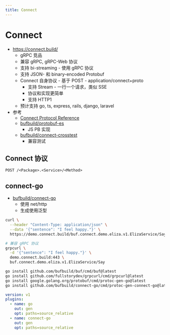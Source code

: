 ```yaml
---
title: Connect
---
```


# Connect

- https://connect.build/
  - gRPC 竞品
  - 兼容 gRPC, gRPC-Web 协议
  - 支持 bi-streaming - 使用 gRPC 协议
  - 支持 JSON- 和 binary-encoded Protobuf
  - Connect 自身协议 - 基于 POST - application/connect+proto
    - 支持 Stream - 一行一个请求，类似 SSE
    - 协议和实现更简单
    - 支持 HTTP1
  - 预计支持 go, ts, express, rails, django, laravel
- 参考
  - [Connect Protocol Reference](https://connect.build/docs/protocol/)
  - [bufbuild/protobuf-es](https://github.com/bufbuild/protobuf-es)
    - JS PB 实现
  - [bufbuild/connect-crosstest](https://github.com/bufbuild/connect-crosstest)
    - 兼容测试

## Connect 协议

```http
POST /<Package>.<Service>/<Method>
```

## connect-go

- [bufbuild/connect-go](https://github.com/bufbuild/connect-go)
  - 使用 net/http
  - 生成使用泛型

```bash
curl \
  --header "Content-Type: application/json" \
  --data '{"sentence": "I feel happy."}' \
  https://demo.connect.build/buf.connect.demo.eliza.v1.ElizaService/Say

# 兼容 gRPC 协议
grpcurl \
  -d '{"sentence": "I feel happy."}' \
  demo.connect.build:443 \
  buf.connect.demo.eliza.v1.ElizaService/Say
```

```bash
go install github.com/bufbuild/buf/cmd/buf@latest
go install github.com/fullstorydev/grpcurl/cmd/grpcurl@latest
go install google.golang.org/protobuf/cmd/protoc-gen-go@latest
go install github.com/bufbuild/connect-go/cmd/protoc-gen-connect-go@latest
```

```yaml title="buf.gen.yaml:"
version: v1
plugins:
  - name: go
    out: gen
    opt: paths=source_relative
  - name: connect-go
    out: gen
    opt: paths=source_relative
```
